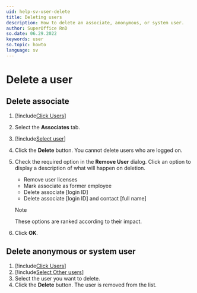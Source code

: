 ```yaml
---
uid: help-sv-user-delete
title: Deleting users
description: How to delete an associate, anonymous, or system user.
author: SuperOffice RnD
so.date: 06.29.2022
keywords: user
so.topic: howto
language: sv
---
```


# Delete a user

## Delete associate

1. [!include[Click Users](includes/goto-users.md)]

2. Select the **Associates** tab.

3. [!include[Select user](includes/select-user.md)]

4. Click the **Delete** button. You cannot delete users who are logged on.

5. Check the required option in the **Remove User** dialog. Click an option to display a description of what will happen on deletion.

    * Remove user licenses
    * Mark associate as former employee
    * Delete associate \[login ID\]
    * Delete associate \[login ID\] and contact \[full name\]

    > [!NOTE]
    > These options are ranked according to their impact.

6. Click **OK**.

## <a id="other" />Delete anonymous or system user

1. [!include[Click Users](includes/goto-users.md)]
2. [!include[Select Other users](includes/select-other-users.md)]
3. Select the user you want to delete.
4. Click the **Delete** button. The user is removed from the list.

<!-- Referenced links -->

<!-- Referenced images -->

